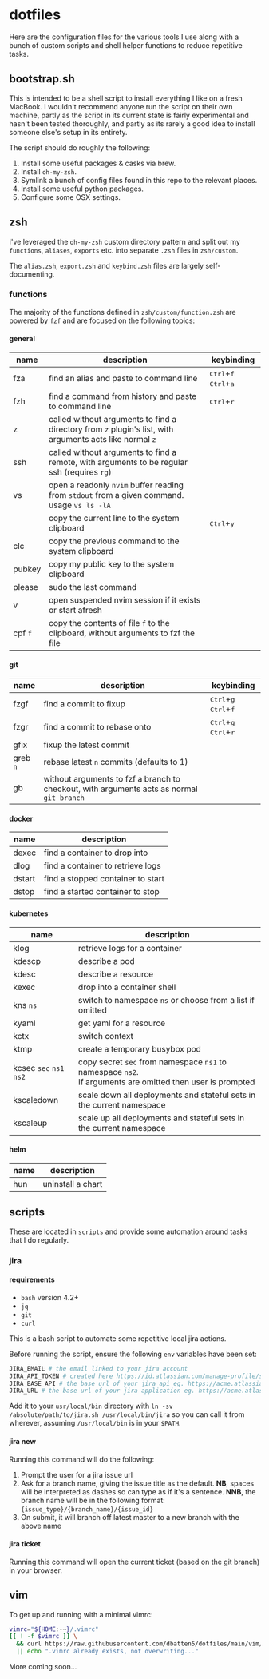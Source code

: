 # dotfiles

Here are the configuration files for the various tools I use along with a bunch 
of custom scripts and shell helper functions to reduce repetitive tasks.

## bootstrap.sh

This is intended to be a shell script to install everything I like on a fresh
MacBook. I wouldn't recommend anyone run the script on their own machine,
partly as the script in its current state is fairly experimental and hasn't
been tested thoroughly, and partly as its rarely a good idea to install someone
else's setup in its entirety.

The script should do roughly the following:

1. Install some useful packages & casks via brew.
2. Install `oh-my-zsh`.
3. Symlink a bunch of config files found in this repo to the relevant places.
4. Install some useful python packages.
5. Configure some OSX settings.

## zsh

I've leveraged the `oh-my-zsh` custom directory pattern and split out my
`functions`, `aliases`, `exports` etc. into separate `.zsh` files in
`zsh/custom`.

The `alias.zsh`, `export.zsh` and `keybind.zsh` files are largely
self-documenting.

### functions

The majority of the functions defined in `zsh/custom/function.zsh` are powered
by `fzf` and are focused on the following topics:

#### general

|name|description|keybinding|
|---|---|---|
|fza|find an alias and paste to command line|<kbd>Ctrl</kbd>+<kbd>f</kbd> <kbd>Ctrl</kbd>+<kbd>a</kbd>|
|fzh|find a command from history and paste to command line|<kbd>Ctrl</kbd>+<kbd>r</kbd>|
|z|called without arguments to find a directory from `z` plugin's list, with <br/> arguments acts like normal `z`|
|ssh|called without arguments to find a remote, with arguments to be regular <br/> ssh (requires `rg`)|
|vs|open a readonly `nvim` buffer reading from `stdout` from a given command. <br/> usage `vs ls -lA`|
||copy the current line to the system clipboard|<kbd>Ctrl</kbd>+<kbd>y</kbd>|
|clc|copy the previous command to the system clipboard|
|pubkey|copy my public key to the system clipboard|
|please|sudo the last command|
|v|open suspended nvim session if it exists or start afresh|
|cpf `f`|copy the contents of file `f` to the clipboard, without arguments to fzf the file|

#### git

|name|description|keybinding|
|---|---|---|
|fzgf|find a commit to fixup|<kbd>Ctrl</kbd>+<kbd>g</kbd> <kbd>Ctrl</kbd>+<kbd>f</kbd>|
|fzgr|find a commit to rebase onto|<kbd>Ctrl</kbd>+<kbd>g</kbd> <kbd>Ctrl</kbd>+<kbd>r</kbd>|
|gfix|fixup the latest commit|
|greb `n`|rebase latest `n` commits (defaults to 1)|
|gb|without arguments to fzf a branch to checkout, with arguments acts as normal `git branch`|

#### docker

|name|description|
|---|---|
|dexec|find a container to drop into|
|dlog|find a container to retrieve logs|
|dstart|find a stopped container to start|
|dstop|find a started container to stop|

#### kubernetes

|name|description|
|---|---|
|klog|retrieve logs for a container|
|kdescp|describe a pod|
|kdesc|describe a resource|
|kexec|drop into a container shell|
|kns `ns`|switch to namespace `ns` or choose from a list if omitted|
|kyaml|get yaml for a resource|
|kctx|switch context|
|ktmp|create a temporary busybox pod|
|kcsec `sec` `ns1` `ns2`|copy secret `sec` from namespace `ns1` to namespace `ns2`. <br/>If arguments are omitted then user is prompted|
|kscaledown|scale down all deployments and stateful sets in the current namespace|
|kscaleup|scale up all deployments and stateful sets in the current namespace|

#### helm
|name|description|
|---|---|
|hun|uninstall a chart|

## scripts

These are located in `scripts` and provide some automation around tasks that I
do regularly.

### jira

#### requirements

* `bash` version 4.2+
* `jq`
* `git`
* `curl`

This is a bash script to automate some repetitive local jira actions. 

Before running the script, ensure the following `env` variables have been set:

```bash
JIRA_EMAIL # the email linked to your jira account
JIRA_API_TOKEN # created here https://id.atlassian.com/manage-profile/security/api-tokens
JIRA_BASE_API # the base url of your jira api eg. https://acme.atlassian.net/rest/api/2/issue
JIRA_URL # the base url of your jira application eg. https://acme.atlassian.net/browse
```

Add it to your `usr/local/bin` directory with `ln -sv /absolute/path/to/jira.sh /usr/local/bin/jira`
so you can call it from wherever, assuming `/usr/local/bin` is in your `$PATH`.

#### jira new

Running this command will do the following:

1. Prompt the user for a jira issue url
2. Ask for a branch name, giving the issue title as the default. **NB**, spaces
   will be interpreted as dashes so can type as if it's a sentence. **NNB**,
   the branch name will be in the following format: `{issue_type}/{branch_name}/{issue_id}`
3. On submit, it will branch off latest master to a new branch with the above
   name

#### jira ticket

Running this command will open the current ticket (based on the git branch) in your browser.

## vim

To get up and running with a minimal vimrc:

```bash
vimrc="${HOME:-~}/.vimrc"
[[ ! -f $vimrc ]] \
  && curl https://raw.githubusercontent.com/dbatten5/dotfiles/main/vim/base_vimrc -o "$vimrc" \
  || echo ".vimrc already exists, not overwriting..."
```

More coming soon...
